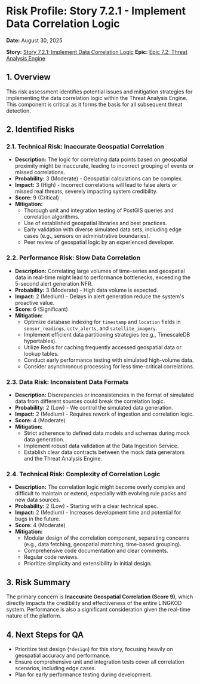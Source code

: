 # Risk Profile: Story 7.2.1 - Implement Data Correlation Logic

**Date:** August 30, 2025

**Story:** [Story 7.2.1: Implement Data Correlation Logic](docs/stories/story-7.2.1-implement-data-correlation-logic.md)
**Epic:** [Epic 7.2: Threat Analysis Engine](docs/epics/epic-7.2-threat-analysis-engine.md)

## 1. Overview

This risk assessment identifies potential issues and mitigation strategies for implementing the data correlation logic within the Threat Analysis Engine. This component is critical as it forms the basis for all subsequent threat detection.

## 2. Identified Risks

### 2.1. Technical Risk: Inaccurate Geospatial Correlation
- **Description:** The logic for correlating data points based on geospatial proximity might be inaccurate, leading to incorrect grouping of events or missed correlations.
- **Probability:** 3 (Moderate) - Geospatial calculations can be complex.
- **Impact:** 3 (High) - Incorrect correlations will lead to false alerts or missed real threats, severely impacting system credibility.
- **Score:** 9 (Critical)
- **Mitigation:**
    -   Thorough unit and integration testing of PostGIS queries and correlation algorithms.
    -   Use of established geospatial libraries and best practices.
    -   Early validation with diverse simulated data sets, including edge cases (e.g., sensors on administrative boundaries).
    -   Peer review of geospatial logic by an experienced developer.

### 2.2. Performance Risk: Slow Data Correlation
- **Description:** Correlating large volumes of time-series and geospatial data in real-time might lead to performance bottlenecks, exceeding the 5-second alert generation NFR.
- **Probability:** 3 (Moderate) - High data volume is expected.
- **Impact:** 2 (Medium) - Delays in alert generation reduce the system's proactive value.
- **Score:** 6 (Significant)
- **Mitigation:**
    -   Optimize database indexing for `timestamp` and `location` fields in `sensor_readings`, `cctv_alerts`, and `satellite_imagery`.
    -   Implement efficient data partitioning strategies (ee.g., TimescaleDB hypertables).
    -   Utilize Redis for caching frequently accessed geospatial data or lookup tables.
    -   Conduct early performance testing with simulated high-volume data.
    -   Consider asynchronous processing for less time-critical correlations.

### 2.3. Data Risk: Inconsistent Data Formats
- **Description:** Discrepancies or inconsistencies in the format of simulated data from different sources could break the correlation logic.
- **Probability:** 2 (Low) - We control the simulated data generation.
- **Impact:** 2 (Medium) - Requires rework of ingestion and correlation logic.
- **Score:** 4 (Moderate)
- **Mitigation:**
    -   Strict adherence to defined data models and schemas during mock data generation.
    -   Implement robust data validation at the Data Ingestion Service.
    -   Establish clear data contracts between the mock data generators and the Threat Analysis Engine.

### 2.4. Technical Risk: Complexity of Correlation Logic
- **Description:** The correlation logic might become overly complex and difficult to maintain or extend, especially with evolving rule packs and new data sources.
- **Probability:** 2 (Low) - Starting with a clear technical spec.
- **Impact:** 2 (Medium) - Increases development time and potential for bugs in the future.
- **Score:** 4 (Moderate)
- **Mitigation:**
    -   Modular design of the correlation component, separating concerns (e.g., data fetching, geospatial matching, time-based grouping).
    -   Comprehensive code documentation and clear comments.
    -   Regular code reviews.
    -   Prioritize simplicity and extensibility in initial design.

## 3. Risk Summary

The primary concern is **Inaccurate Geospatial Correlation (Score 9)**, which directly impacts the credibility and effectiveness of the entire LINGKOD system. Performance is also a significant consideration given the real-time nature of the platform.

## 4. Next Steps for QA

-   Prioritize test design (`*design`) for this story, focusing heavily on geospatial accuracy and performance.
-   Ensure comprehensive unit and integration tests cover all correlation scenarios, including edge cases.
-   Plan for early performance testing during development.
